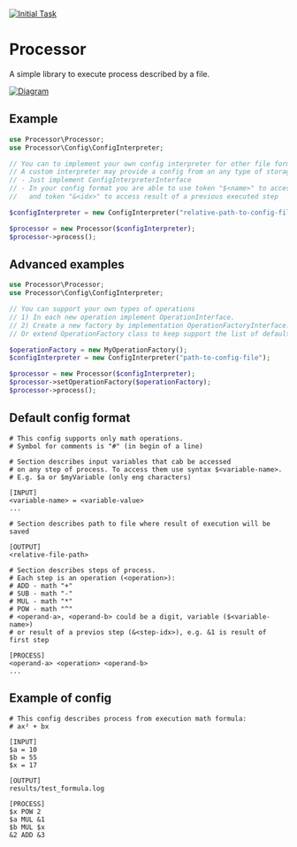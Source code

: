 [![Initial Task](https://docs.google.com/document/d/1p7dJSah0TVOoti_3AUVHvFtqvT1mZGlFEtrbgs5EAJM)](https://docs.google.com/document/d/1p7dJSah0TVOoti_3AUVHvFtqvT1mZGlFEtrbgs5EAJM)

Processor
=======
A simple library to execute process described by a file.

[![Diagram](https://drive.google.com/file/d/1rRwwtHbplkQKzCem9LX8QCsCBLPF_Sh5/view?usp=sharing)](https://drive.google.com/file/d/1rRwwtHbplkQKzCem9LX8QCsCBLPF_Sh5/view?usp=sharing)

Example
-------
```php
use Processor\Processor;
use Processor\Config\ConfigInterpreter;

// You can to implement your own config interpreter for other file formats.
// A custom interpreter may provide a config from an any type of storage (File, DB, Array and etc.):
// - Just implement ConfigInterpreterInterface
// - In your config format you are able to use token "$<name>" to access input variables in operations,
//   and token "&<idx>" to access result of a previous executed step

$configInterpreter = new ConfigInterpreter("relative-path-to-config-file");

$processor = new Processor($configInterpreter);
$processor->process();
```

Advanced examples
-------
```php
use Processor\Processor;
use Processor\Config\ConfigInterpreter;

// You can support your own types of operations 
// 1) In each new operation implement OperationInterface.
// 2) Create a new factory by implementation OperationFactoryInterface.
// Or extend OperationFactory class to keep support the list of default operations 

$operationFactory = new MyOperationFactory();
$configInterpreter = new ConfigInterpreter("path-to-config-file");

$processor = new Processor($configInterpreter);
$processor->setOperationFactory($operationFactory);
$processor->process();
```

Default config format
-------
```
# This config supports only math operations.
# Symbol for comments is "#" (in begin of a line)

# Section describes input variables that cab be accessed 
# on any step of process. To access them use syntax $<variable-name>.
# E.g. $a or $myVariable (only eng characters)

[INPUT]
<variable-name> = <variable-value>
...

# Section describes path to file where result of execution will be saved

[OUTPUT]
<relative-file-path>

# Section describes steps of process.
# Each step is an operation (<operation>):
# ADD - math "+"
# SUB - math "-"
# MUL - math "*"
# POW - math "^"
# <operand-a>, <operand-b> could be a digit, variable ($<variable-name>) 
# or result of a previos step (&<step-idx>), e.g. &1 is result of first step 

[PROCESS]
<operand-a> <operation> <operand-b>
...
```

Example of config
-------
```
# This config describes process from execution math formula:
# ax² + bx

[INPUT]
$a = 10
$b = 55
$x = 17

[OUTPUT]
results/test_formula.log

[PROCESS]
$x POW 2
$a MUL &1
$b MUL $x
&2 ADD &3
```
